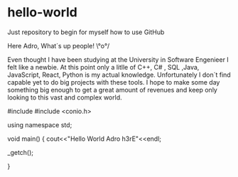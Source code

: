 # hello-world
Just repository to begin for myself how to use GitHub

Here Adro, What´s up people!  \°o°/

Even thought I have been studying at the University in Software Engenieer I felt like a newbie.
At this point only a litlle of C++, C# , SQL ,Java, JavaScript, React, Python is my actual knowledge. Unfortunately I don´t find capable yet to do big projects with these tools. I hope to make some day something big enough to get a great amount of revenues and keep only looking to this vast and complex world.

#include <iostream>
#include <conio.h>

using namespace std;

void main()
{
  cout<<"Hello World Adro h3rE"<<endl;
  
  _getch();
  
}
